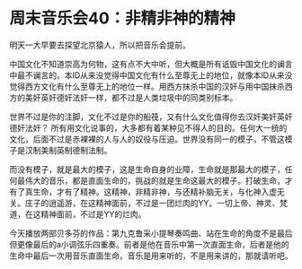 周末音乐会40：非精非神的精神
====

			

明天一大早要去探望北京猿人，所以把音乐会提前。

中国文化不知道崇高为何物，这有点不大中听，但大概是所有诋毁中国文化的谰言中最不谰言的。本ID从来没觉得中国文化有什么至尊无上的地位，就像本ID从来没觉得西方文化有什么至尊无上的地位一样。用西方抹杀中国的汉奸与用中国抹杀西方的美奸英奸德奸法奸一样，都不过是人类垃圾中的同类别标本。

世界不过是你的注脚，文化不过是你的船筏，又有什么文化值得你去汉奸美奸英奸德奸法奸？ 所有用文化说事的，大多都有着某种见不得人的目的。任何大一统的文化，后面不过是赤裸裸的人与人的奴役与压迫。世界没有同一的模子，不管这模子是汉制美制英制德制法制。

而没有模子，就是最大的模子，这是生命自身的业障，生命就是那最大的模子，任何最伟大的音乐，都是直面生命的，挑战的就是生命这最大的模子。打破生命，才有了真生命，才有了精神。这精神，非精非神，与还精补脑无关，与化神入虚无关。庄子的逍遥游，在这精神面前，不过是一团烂肉的YY。一切上帝、神灵、梵道，在这精神面前，不过是YY的烂肉。

今天播放两部贝多芬的作品：第九克鲁采小提琴奏鸣曲、站在生命的角度不是最后但更像最后的a小调弦乐四重奏。前者是他在音乐中第一次直面生命，后者是他的生命中最后一次用音乐直面生命。音乐是用来听的，不是用来讲的，那就请听吧。
